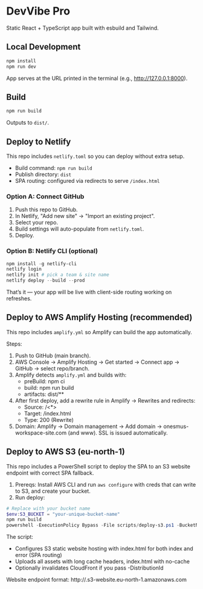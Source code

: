 # DevVibe Pro

Static React + TypeScript app built with esbuild and Tailwind.

## Local Development

```powershell
npm install
npm run dev
```

App serves at the URL printed in the terminal (e.g., http://127.0.0.1:8000).

## Build

```powershell
npm run build
```

Outputs to `dist/`.

## Deploy to Netlify

This repo includes `netlify.toml` so you can deploy without extra setup.

- Build command: `npm run build`
- Publish directory: `dist`
- SPA routing: configured via redirects to serve `/index.html`

### Option A: Connect GitHub
1. Push this repo to GitHub.
2. In Netlify, "Add new site" → "Import an existing project".
3. Select your repo.
4. Build settings will auto-populate from `netlify.toml`.
5. Deploy.

### Option B: Netlify CLI (optional)
```powershell
npm install -g netlify-cli
netlify login
netlify init # pick a team & site name
netlify deploy --build --prod
```

That’s it — your app will be live with client-side routing working on refreshes.

## Deploy to AWS Amplify Hosting (recommended)

This repo includes `amplify.yml` so Amplify can build the app automatically.

Steps:
1. Push to GitHub (main branch).
2. AWS Console → Amplify Hosting → Get started → Connect app → GitHub → select repo/branch.
3. Amplify detects `amplify.yml` and builds with:
	- preBuild: npm ci
	- build: npm run build
	- artifacts: dist/**
4. After first deploy, add a rewrite rule in Amplify → Rewrites and redirects:
	- Source: /<*>
	- Target: /index.html
	- Type: 200 (Rewrite)
5. Domain: Amplify → Domain management → Add domain → onesmus-workspace-site.com (and www). SSL is issued automatically.

## Deploy to AWS S3 (eu-north-1)

This repo includes a PowerShell script to deploy the SPA to an S3 website endpoint with correct SPA fallback.

1) Prereqs: Install AWS CLI and run `aws configure` with creds that can write to S3, and create your bucket.
2) Run deploy:

```powershell
# Replace with your bucket name
$env:S3_BUCKET = "your-unique-bucket-name"
npm run build
powershell -ExecutionPolicy Bypass -File scripts/deploy-s3.ps1 -BucketName $env:S3_BUCKET -Region eu-north-1 -MakePublic
```

The script:
- Configures S3 static website hosting with index.html for both index and error (SPA routing)
- Uploads all assets with long cache headers, index.html with no-cache
- Optionally invalidates CloudFront if you pass -DistributionId

Website endpoint format:
http://<bucket>.s3-website.eu-north-1.amazonaws.com
